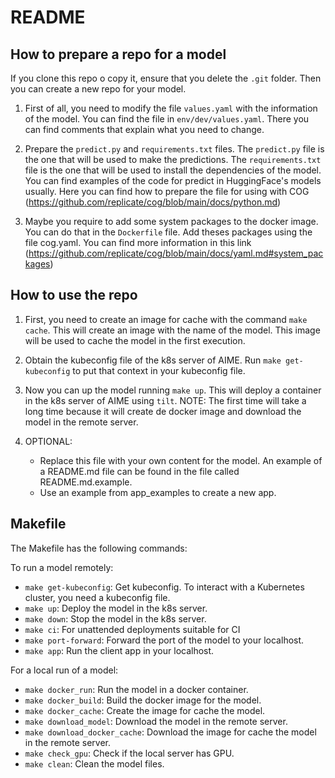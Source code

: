# README

## How to prepare a repo for a model

If you clone this repo o copy it, ensure that you delete the `.git` folder. Then you can create a new repo for your model.

1. First of all, you need to modify the file `values.yaml` with the information of the model. You can find the file in `env/dev/values.yaml`. There you can find comments that explain what you need to change. 

2. Prepare the `predict.py` and `requirements.txt` files. The `predict.py` file is the one that will be used to make the predictions. The `requirements.txt` file is the one that will be used to install the dependencies of the model. You can find examples of the code for predict in HuggingFace's models usually. Here you can find how to prepare the file for using with COG (https://github.com/replicate/cog/blob/main/docs/python.md)
 
3. Maybe you require to add some system packages to the docker image. You can do that in the `Dockerfile` file. Add theses packages using the file cog.yaml. You can find more information in this link (https://github.com/replicate/cog/blob/main/docs/yaml.md#system_packages) 
  
## How to use the repo

1. First, you need to create an image for cache with the command `make cache`. This will create an image with the name of the model. This image will be used to cache the model in the first execution.

2. Obtain the kubeconfig file of the k8s server of AIME. Run `make get-kubeconfig` to put that context in your kubeconfig file.

3. Now you can up the model running `make up`. This will deploy a container in the k8s server of AIME using `tilt`. NOTE: The first time will take a long time because it will create de docker image and download the model in the remote server.

4. OPTIONAL:
   - Replace this file with your own content for the model. An example of a README.md file can be found in the file called README.md.example.
   - Use an example from app_examples to create a new app.

## Makefile

The Makefile has the following commands:

To run a model remotely:

- `make get-kubeconfig`: Get kubeconfig. To interact with a Kubernetes cluster, you need a kubeconfig file.
- `make up`: Deploy the model in the k8s server.
- `make down`: Stop the model in the k8s server.
- `make ci`: For unattended deployments suitable for CI 
- `make port-forward`: Forward the port of the model to your localhost.
- `make app`: Run the client app in your localhost.

For a local run of a model:

- `make docker_run`: Run the model in a docker container.
- `make docker_build`: Build the docker image for the model.
- `make docker_cache`: Create the image for cache the model.
- `make download_model`: Download the model in the remote server.
- `make download_docker_cache`: Download the image for cache the model in the remote server.
- `make check_gpu`: Check if the local server has GPU.
- `make clean`: Clean the model files.